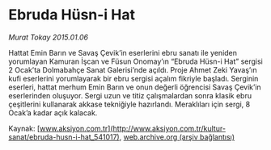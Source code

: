 # Ebruda Hüsn-i Hat

*Murat Tokay 2015.01.06*

<div class="pNewsDetailMainContent" itemprop="articleBody">
 <p>
  Hattat Emin Barın ve Savaş Çevik’in eserlerini ebru sanatı ile yeniden yorumlayan Kamuran İşcan ve Füsun Onomay’ın “Ebruda Hüsn-i Hat” sergisi 2 Ocak’ta Dolmabahçe Sanat Galerisi’nde açıldı. Proje Ahmet Zeki Yavaş’ın kufi eserlerini yorumlayarak bir ebru sergisi açalım fikriyle başladı. Serginin eserleri, hattat merhum Emin Barın ve onun değerli öğrencisi Savaş Çevik’in eserlerinden oluşuyor. Sergi uzun ve titiz çalışmalardan sonra klasik ebru çeşitlerini kullanarak akkase tekniğiyle hazırlandı. Meraklıları için sergi, 8 Ocak’a kadar açık kalacak.
 </p>
</div>


Kaynak: [www.aksiyon.com.tr](http://www.aksiyon.com.tr/kultur-sanat/ebruda-husn-i-hat_541017), [web.archive.org (arşiv bağlantısı)](http://web.archive.org/web/20150619010413/http://www.aksiyon.com.tr/kultur-sanat/ebruda-husn-i-hat_541017)
